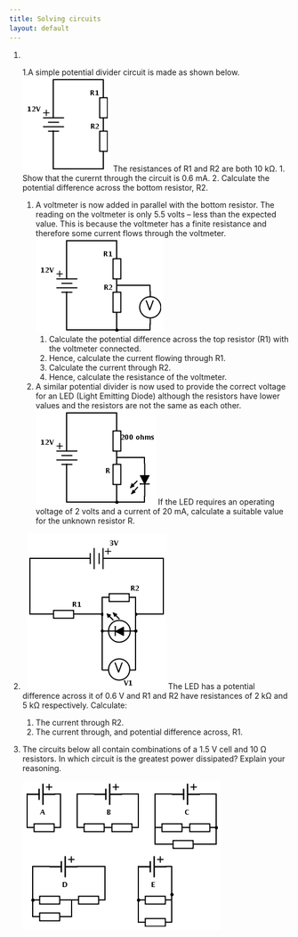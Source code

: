 ```yaml
---
title: Solving circuits
layout: default
---
```

1. &nbsp;

	1.A simple potential divider circuit is made as shown below.
	![circuit2](img/circuit2.png)
	The resistances of R1 and R2 are both 10 k&Omega;.
		1. Show that the curernt through the circuit is 0.6 mA.
		2. Calculate the potential difference across the bottom resistor, R2.
	
	1. A voltmeter is now added in parallel with the bottom resistor. The reading on the voltmeter is only 5.5 volts – less than the expected value. This is because the voltmeter has a finite resistance and therefore some current flows through the voltmeter.
	![circuit2a](img/circuit2a.png)
		1. Calculate the potential difference across the top resistor (R1) with the voltmeter connected.
		1. Hence, calculate the current flowing through R1.
		1. Calculate the current through R2.
		1. Hence, calculate the resistance of the voltmeter.
	1. A similar potential divider is now used to provide the correct voltage for an LED (Light 
	Emitting Diode) although the resistors have lower values and the resistors are not the same 
as each other.
	![circuit2b](img/circuit2b.png)
	If the LED requires an operating voltage of 2 volts and a current of 20 mA, calculate a suitable 
value for the unknown resistor R.

1. &nbsp; 
	![circuit1](img/circuit1.png)
	The LED has a potential difference across it of 0.6 V and R1 and R2 have resistances of 2 k&Omega; and 5 k&Omega; respectively.  Calculate:
	1. The current through R2.
	1. The current through, and potential difference across, R1. 

1. The circuits below all contain combinations of a 1.5 V cell and 10 &Omega; resistors.  In which circuit is the greatest power dissipated? Explain your reasoning.
	
	![](img/circuit3.png)